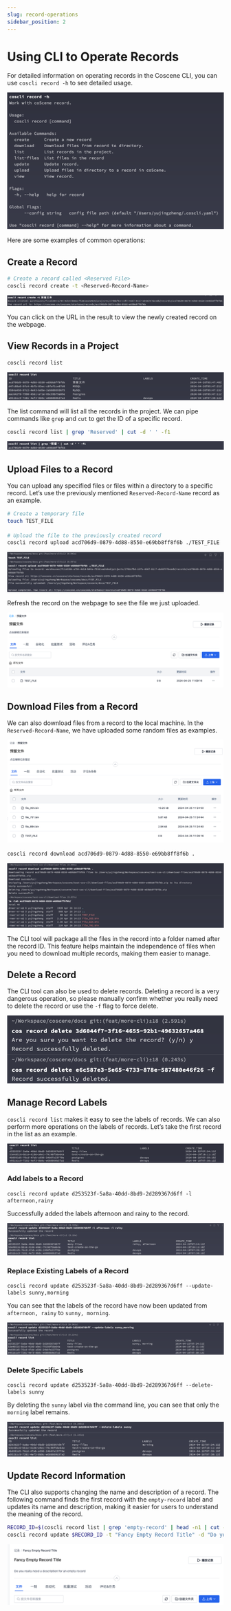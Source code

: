 ```yaml
---
slug: record-operations
sidebar_position: 2
---
```


# Using CLI to Operate Records

For detailed information on operating records in the Coscene CLI, you can use `coscli record -h` to see detailed usage.

![cli-record-help](./img/coscli-record-help.png)

Here are some examples of common operations:

## Create a Record

```bash
# Create a record called <Reserved File>
coscli record create -t <Reserved-Record-Name>
```

![coscli-record-create](./img/coscli-record-create.png)

You can click on the URL in the result to view the newly created record on the webpage.

## View Records in a Project

```bash
coscli record list
```

![coscli-record-list](./img/coscli-record-list.png)

The list command will list all the records in the project. We can pipe commands like `grep` and `cut` to get the ID of a specific record.

```bash
coscli record list | grep 'Reserved' | cut -d ' ' -f1
```

![coscli-record-get-id](./img/coscli-record-get-id.png)

## Upload Files to a Record

You can upload any specified files or files within a directory to a specific record. Let’s use the previously mentioned `Reserved-Record-Name` record as an example.

```bash
# Create a temporary file
touch TEST_FILE

# Upload the file to the previously created record
coscli record upload acd706d9-0879-4d88-8550-e69bb8ff8f6b ./TEST_FILE
```

![coscli-upload-file-to-record](./img/coscli-upload-file-to-record.png)

Refresh the record on the webpage to see the file we just uploaded.

![view-just-uploaded-file](./img/view-just-uploaded-file.png)

## Download Files from a Record

We can also download files from a record to the local machine. In the `Reserved-Record-Name`, we have uploaded some random files as examples.

![coscli-record-download-prepare-files](./img/coscli-record-download-prepare-files.png)

```bash
coscli record download acd706d9-0879-4d88-8550-e69bb8ff8f6b .
```

![coscli-record-download-to-local](./img/coscli-record-download-to-local.png)

The CLI tool will package all the files in the record into a folder named after the record ID. This feature helps maintain the independence of files when you need to download multiple records, making them easier to manage.

## Delete a Record

The CLI tool can also be used to delete records. Deleting a record is a very dangerous operation, so please manually confirm whether you really need to delete the record or use the `-f` flag to force delete.

![delete-a-record](./img/delete-a-record.png)

## Manage Record Labels

`coscli record list` makes it easy to see the labels of records. We can also perform more operations on the labels of records. Let’s take the first record in the list as an example.

![coscli-labels-list-record](./img/coscli-labels-list-record.png)

### Add labels to a Record

```
coscli record update d253523f-5a8a-40dd-8bd9-2d289367d6ff -l afternoon,rainy
```

Successfully added the labels afternoon and rainy to the record.

![coscli-record-append-labels](./img/coscli-record-append-labels.png)

### Replace Existing Labels of a Record

```
coscli record update d253523f-5a8a-40dd-8bd9-2d289367d6ff --update-labels sunny,morning
```

You can see that the labels of the record have now been updated from `afternoon, rainy` to `sunny, morning`.

![coscli-record-update-labels](./img/coscli-record-update-labels.png)

### Delete Specific Labels

```
coscli record update d253523f-5a8a-40dd-8bd9-2d289367d6ff --delete-labels sunny
```

By deleting the `sunny` label via the command line, you can see that only the `morning` label remains.

![coscli-record-delete-labels-list](./img/coscli-record-delete-labels-list.png)

## Update Record Information

The CLI also supports changing the name and description of a record. The following command finds the first record with the `empty-record` label and updates its name and description, making it easier for users to understand the meaning of the record.

```bash
RECORD_ID=$(coscli record list | grep 'empty-record' | head -n1 | cut -d ' ' -f1)
coscli record update $RECORD_ID -t "Fancy Empty Record Title" -d "Do you really need a description for an empty record"
```

![update-record-title-and-description](./img/update-record-title-and-description.png)
